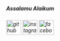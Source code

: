 ##### Assalamu Alaikum
###### [<img src='https://cdn.jsdelivr.net/npm/simple-icons@3.0.1/icons/github.svg' alt='github' height='40'>](https://github.com/mariamsafa)     [<img src='https://cdn.jsdelivr.net/npm/simple-icons@3.0.1/icons/instagram.svg' alt='instagram' height='40'>](https://www.instagram.com/mariamsafa___/)  [<img src='https://cdn.jsdelivr.net/npm/simple-icons@3.0.1/icons/facebook.svg' alt='facebook' height='40'>](https://www.facebook.com/https://www.facebook.com/profile.php?id=100008783581916)  
  

